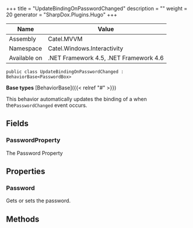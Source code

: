 

+++
title = "UpdateBindingOnPasswordChanged" 
description = ""
weight = 20
generator = "SharpDox.Plugins.Hugo"
+++

Name|Value
---|---
Assembly|Catel.MVVM
Namespace|Catel.Windows.Interactivity
Available on|.NET Framework 4.5, .NET Framework 4.6

```
public class UpdateBindingOnPasswordChanged : BehaviorBase<PasswordBox>
```

**Base types**
[BehaviorBase]({{< relref "#" >}})

This behavior automatically updates the binding of a when the`PasswordChanged` event occurs.

## Fields

### PasswordProperty

The Password Property

## Properties

### Password

Gets or sets the password.

## Methods

